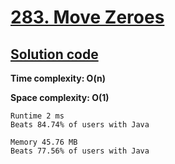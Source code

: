 # [283. Move Zeroes](https://leetcode.com/problems/move-zeroes/)

## [Solution code](https://github.com/alexengrig/leetcode/blob/main/src/main/java/dev/alexengrig/leetcode/283_move_zeroes/Solution.java)

**Time complexity: O(n)**

**Space complexity: O(1)**

```
Runtime 2 ms
Beats 84.74% of users with Java

Memory 45.76 MB
Beats 77.56% of users with Java
```
